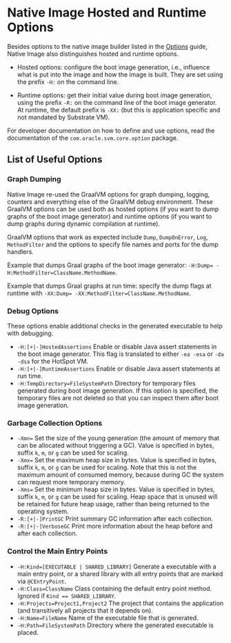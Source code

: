 # Native Image Hosted and Runtime Options

Besides options to the native image builder listed in the [Options](Options.md)
guide,  Native Image also distinguishes hosted and runtime options.

* Hosted options: configure the boot image generation, i.e., influence what is put into the image and how the image is built.
They are set using the prefix `-H:` on the command line.

* Runtime options: get their initial value during boot image generation, using the prefix `-R:` on the command line of the boot image generator. At runtime, the default prefix is `-XX:` (but this is application specific and not mandated by Substrate VM).

For developer documentation on how to define and use options, read the documentation of the `com.oracle.svm.core.option` package.

## List of Useful Options

### Graph Dumping
Native Image re-used the GraalVM options for graph dumping, logging, counters
and everything else of the GraalVM debug environment. These GraalVM options can
be used both as hosted options (if you want to dump graphs of the boot image
generator) and runtime options (if you want to dump graphs during dynamic
compilation at runtime).

GraalVM options that work as expected include `Dump`, `DumpOnError`, `Log`,
`MethodFilter` and the options to specify file names and ports for the dump
handlers.

Example that dumps Graal graphs of the boot image generator: `-H:Dump= -H:MethodFilter=ClassName.MethodName`.

Example that dumps Graal graphs at run time: specify the dump flags at runtime with `-XX:Dump= -XX:MethodFilter=ClassName.MethodName`.

### Debug Options
These options enable additional checks in the generated executable to help with debugging.

* `-H:[+|-]HostedAssertions`
  Enable or disable Java assert statements in the boot image generator.
This flag is translated to either `-ea -esa` or `-da -dsa` for the HotSpot VM.
* `-H:[+|-]RuntimeAssertions`
  Enable or disable Java assert statements at run time.
* `-H:TempDirectory=FileSystemPath`
  Directory for temporary files generated during boot image generation.
If this option is specified, the temporary files are not deleted so that you can inspect them after boot image generation.


### Garbage Collection Options
* `-Xmn=`
  Set the size of the young generation (the amount of memory that can be allocated without triggering a GC).
Value is specified in bytes, suffix `k`, `m`, or `g` can be used for scaling.
* `-Xmx=`
  Set the maximum heap size in bytes.
Value is specified in bytes, suffix `k`, `m`, or `g` can be used for scaling.
Note that this is not the maximum amount of consumed memory, because during GC the system can request more temporary memory.
* `-Xms=`
  Set the minimum heap size in bytes.
Value is specified in bytes, suffix `k`, `m`, or `g` can be used for scaling.
Heap space that is unused will be retained for future heap usage, rather than being returned to the operating system.
* `-R:[+|-]PrintGC`
  Print summary GC information after each collection.
* `-R:[+|-]VerboseGC`
  Print more information about the heap before and after each
  collection.


### Control the Main Entry Points
* `-H:Kind=[EXECUTABLE | SHARED_LIBRARY]`
  Generate a executable with a main entry point, or a shared library with all entry points that are marked via `@CEntryPoint`.
* `-H:Class=ClassName`
  Class containing the default entry point method.
Ignored if `Kind == SHARED_LIBRARY`.
* `-H:Projects=Project1,Project2`
  The project that contains the application (and transitively all projects that it depends on).
* `-H:Name=FileName`
  Name of the executable file that is generated.
* `-H:Path=FileSystemPath`
  Directory where the generated executable is placed.
